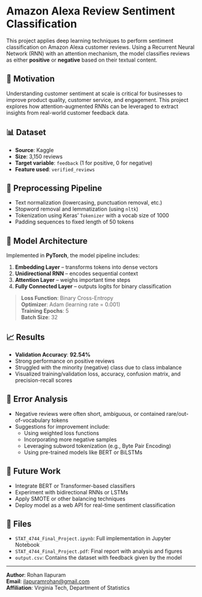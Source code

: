 # Amazon Alexa Review Sentiment Classification

This project applies deep learning techniques to perform sentiment classification on Amazon Alexa customer reviews. Using a Recurrent Neural Network (RNN) with an attention mechanism, the model classifies reviews as either **positive** or **negative** based on their textual content.

## 🧠 Motivation

Understanding customer sentiment at scale is critical for businesses to improve product quality, customer service, and engagement. This project explores how attention-augmented RNNs can be leveraged to extract insights from real-world customer feedback data.

## 📊 Dataset

- **Source**: Kaggle
- **Size**: 3,150 reviews
- **Target variable**: `feedback` (1 for positive, 0 for negative)
- **Feature used**: `verified_reviews`

## 🔧 Preprocessing Pipeline

- Text normalization (lowercasing, punctuation removal, etc.)
- Stopword removal and lemmatization (using `nltk`)
- Tokenization using Keras’ `Tokenizer` with a vocab size of 1000
- Padding sequences to fixed length of 50 tokens

## 🧱 Model Architecture

Implemented in **PyTorch**, the model pipeline includes:
1. **Embedding Layer** – transforms tokens into dense vectors
2. **Unidirectional RNN** – encodes sequential context
3. **Attention Layer** – weighs important time steps
4. **Fully Connected Layer** – outputs logits for binary classification

> **Loss Function**: Binary Cross-Entropy  
> **Optimizer**: Adam (learning rate = 0.001)  
> **Training Epochs**: 5  
> **Batch Size**: 32

## 📈 Results

- **Validation Accuracy**: **92.54%**
- Strong performance on positive reviews
- Struggled with the minority (negative) class due to class imbalance
- Visualized training/validation loss, accuracy, confusion matrix, and precision-recall scores

## 🧐 Error Analysis

- Negative reviews were often short, ambiguous, or contained rare/out-of-vocabulary tokens
- Suggestions for improvement include:
  - Using weighted loss functions
  - Incorporating more negative samples
  - Leveraging subword tokenization (e.g., Byte Pair Encoding)
  - Using pre-trained models like BERT or BiLSTMs

## 🧪 Future Work

- Integrate BERT or Transformer-based classifiers
- Experiment with bidirectional RNNs or LSTMs
- Apply SMOTE or other balancing techniques
- Deploy model as a web API for real-time sentiment classification

## 📁 Files

- `STAT_4744_Final_Project.ipynb`: Full implementation in Jupyter Notebook
- `STAT_4744_Final_Project.pdf`: Final report with analysis and figures
- `output.csv`: Contains the dataset with feedback given by the model



---

**Author**: Rohan Ilapuram  
**Email**: ilapuramrohan@gmail.com  
**Affiliation**: Virginia Tech, Department of Statistics  
